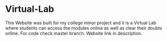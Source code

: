 # Virtual-Lab
This Website was built for my college minor project and it is a Virtual Lab where students can access the modules online as well as clear their doubts online. For code check master branch. Website link in description.
